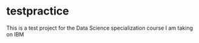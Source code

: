 # testpractice
This is a test project for the Data Science specialization course I am taking on IBM
